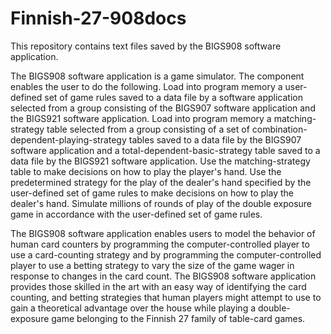 # Finnish-27-908docs
This repository contains text files saved by the BIGS908 software application.

The BIGS908 software application is a game simulator. The component enables the user to do the following. Load into program memory a user-defined set of game rules saved to a data file by a software application selected from a group consisting of the BIGS907 software application and the BIGS921 software application. Load into program memory a matching-strategy table selected from a group consisting of a set of combination-dependent-playing-strategy tables saved to a data file by the BIGS907 software application and a total-dependent-basic-strategy table saved to a data file by the BIGS921 software application. Use the matching-strategy table to make decisions on how to play the player's hand. Use the predetermined strategy for the play of the dealer's hand specified by the user-defined set of game rules to make decisions on how to play the dealer's hand. Simulate millions of rounds of play of the double exposure game in accordance with the user-defined set of game rules.

The BIGS908 software application enables users to model the behavior of human card counters by programming the computer-controlled player to use a card-counting strategy and by programming the computer-controlled player to use a betting strategy to vary the size of the game wager in response to changes in the card count. The BIGS908 software application provides those skilled in the art with an easy way of identifying the card counting, and betting strategies that human players might attempt to use to gain a theoretical advantage over the house while playing a double-exposure game belonging to the Finnish 27 family of table-card games.

